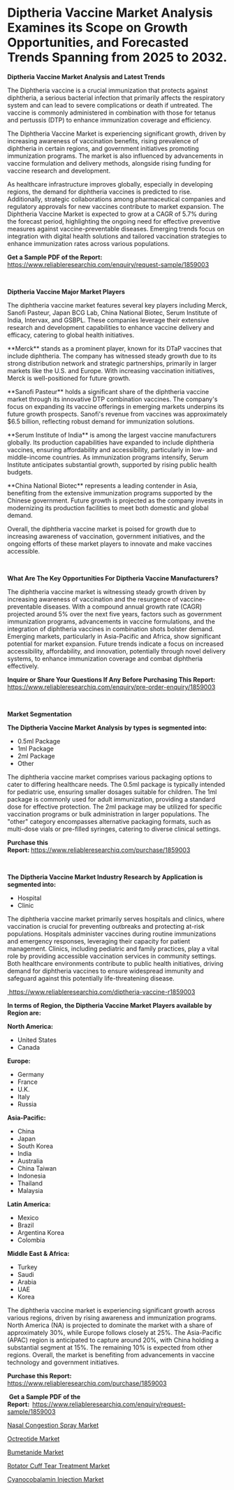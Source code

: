 <p><h1>Diptheria Vaccine Market Analysis Examines its Scope on Growth Opportunities, and Forecasted Trends Spanning from 2025 to 2032.</h1></p><p><strong>Diptheria Vaccine Market Analysis and Latest Trends</strong></p>
<p><p>The Diphtheria vaccine is a crucial immunization that protects against diphtheria, a serious bacterial infection that primarily affects the respiratory system and can lead to severe complications or death if untreated. The vaccine is commonly administered in combination with those for tetanus and pertussis (DTP) to enhance immunization coverage and efficiency.</p><p>The Diphtheria Vaccine Market is experiencing significant growth, driven by increasing awareness of vaccination benefits, rising prevalence of diphtheria in certain regions, and government initiatives promoting immunization programs. The market is also influenced by advancements in vaccine formulation and delivery methods, alongside rising funding for vaccine research and development. </p><p>As healthcare infrastructure improves globally, especially in developing regions, the demand for diphtheria vaccines is predicted to rise. Additionally, strategic collaborations among pharmaceutical companies and regulatory approvals for new vaccines contribute to market expansion. The Diphtheria Vaccine Market is expected to grow at a CAGR of 5.7% during the forecast period, highlighting the ongoing need for effective preventive measures against vaccine-preventable diseases. Emerging trends focus on integration with digital health solutions and tailored vaccination strategies to enhance immunization rates across various populations.</p></p>
<p><strong>Get a Sample PDF of the Report:&nbsp;</strong> <a href="https://www.reliableresearchiq.com/enquiry/request-sample/1859003?utm_campaign=904&utm_medium=2&utm_source=Github&utm_content=ia&utm_term=08032025&utm_id=diptheria-vaccine">https://www.reliableresearchiq.com/enquiry/request-sample/1859003</a></p>
<p>&nbsp;</p>
<p><strong>Diptheria Vaccine Major Market Players</strong></p>
<p><p>The diphtheria vaccine market features several key players including Merck, Sanofi Pasteur, Japan BCG Lab, China National Biotec, Serum Institute of India, Intervax, and GSBPL. These companies leverage their extensive research and development capabilities to enhance vaccine delivery and efficacy, catering to global health initiatives.</p><p>**Merck** stands as a prominent player, known for its DTaP vaccines that include diphtheria. The company has witnessed steady growth due to its strong distribution network and strategic partnerships, primarily in larger markets like the U.S. and Europe. With increasing vaccination initiatives, Merck is well-positioned for future growth.</p><p>**Sanofi Pasteur** holds a significant share of the diphtheria vaccine market through its innovative DTP combination vaccines. The company's focus on expanding its vaccine offerings in emerging markets underpins its future growth prospects. Sanofi's revenue from vaccines was approximately $6.5 billion, reflecting robust demand for immunization solutions.</p><p>**Serum Institute of India** is among the largest vaccine manufacturers globally. Its production capabilities have expanded to include diphtheria vaccines, ensuring affordability and accessibility, particularly in low- and middle-income countries. As immunization programs intensify, Serum Institute anticipates substantial growth, supported by rising public health budgets.</p><p>**China National Biotec** represents a leading contender in Asia, benefiting from the extensive immunization programs supported by the Chinese government. Future growth is projected as the company invests in modernizing its production facilities to meet both domestic and global demand.</p><p>Overall, the diphtheria vaccine market is poised for growth due to increasing awareness of vaccination, government initiatives, and the ongoing efforts of these market players to innovate and make vaccines accessible.</p></p>
<p>&nbsp;</p>
<p><strong>What Are The Key Opportunities For Diptheria Vaccine Manufacturers?</strong></p>
<p><p>The diphtheria vaccine market is witnessing steady growth driven by increasing awareness of vaccination and the resurgence of vaccine-preventable diseases. With a compound annual growth rate (CAGR) projected around 5% over the next five years, factors such as government immunization programs, advancements in vaccine formulations, and the integration of diphtheria vaccines in combination shots bolster demand. Emerging markets, particularly in Asia-Pacific and Africa, show significant potential for market expansion. Future trends indicate a focus on increased accessibility, affordability, and innovation, potentially through novel delivery systems, to enhance immunization coverage and combat diphtheria effectively.</p></p>
<p><strong>Inquire or Share Your Questions If Any Before Purchasing This Report:</strong> <a href="https://www.reliableresearchiq.com/enquiry/pre-order-enquiry/1859003?utm_campaign=904&utm_medium=2&utm_source=Github&utm_content=ia&utm_term=08032025&utm_id=diptheria-vaccine">https://www.reliableresearchiq.com/enquiry/pre-order-enquiry/1859003</a></p>
<p>&nbsp;</p>
<p><strong>Market Segmentation</strong></p>
<p><strong>The Diptheria Vaccine Market Analysis by types is segmented into:</strong></p>
<p><ul><li>0.5ml Package</li><li>1ml Package</li><li>2ml Package</li><li>Other</li></ul></p>
<p><p>The diphtheria vaccine market comprises various packaging options to cater to differing healthcare needs. The 0.5ml package is typically intended for pediatric use, ensuring smaller dosages suitable for children. The 1ml package is commonly used for adult immunization, providing a standard dose for effective protection. The 2ml package may be utilized for specific vaccination programs or bulk administration in larger populations. The "other" category encompasses alternative packaging formats, such as multi-dose vials or pre-filled syringes, catering to diverse clinical settings.</p></p>
<p><strong>Purchase this Report:&nbsp;</strong><a href="https://www.reliableresearchiq.com/purchase/1859003?utm_campaign=904&utm_medium=2&utm_source=Github&utm_content=ia&utm_term=08032025&utm_id=diptheria-vaccine">https://www.reliableresearchiq.com/purchase/1859003</a></p>
<p>&nbsp;</p>
<p><strong>The Diptheria Vaccine Market Industry Research by Application is segmented into:</strong></p>
<p><ul><li>Hospital</li><li>Clinic</li></ul></p>
<p><p>The diphtheria vaccine market primarily serves hospitals and clinics, where vaccination is crucial for preventing outbreaks and protecting at-risk populations. Hospitals administer vaccines during routine immunizations and emergency responses, leveraging their capacity for patient management. Clinics, including pediatric and family practices, play a vital role by providing accessible vaccination services in community settings. Both healthcare environments contribute to public health initiatives, driving demand for diphtheria vaccines to ensure widespread immunity and safeguard against this potentially life-threatening disease.</p></p>
<p><a href="https://www.reliableresearchiq.com/diptheria-vaccine-r1859003?utm_campaign=904&utm_medium=2&utm_source=Github&utm_content=ia&utm_term=08032025&utm_id=diptheria-vaccine">&nbsp;https://www.reliableresearchiq.com/diptheria-vaccine-r1859003</a></p>
<p><strong>In terms of Region, the Diptheria Vaccine Market Players available by Region are:</strong></p>
<p>
    <p> <strong> North America: </strong>
        <ul>
            <li>United States</li>
            <li>Canada</li>
        </ul>
        </p> 
    <p> <strong> Europe: </strong>
        <ul>
            <li>Germany</li>
            <li>France</li>
            <li>U.K.</li>
            <li>Italy</li>
            <li>Russia</li>
        </ul>
        </p> 
    <p> <strong> Asia-Pacific: </strong>
        <ul>
            <li>China</li>
            <li>Japan</li>
            <li>South Korea</li>
            <li>India</li>
            <li>Australia</li>
            <li>China Taiwan</li>
            <li>Indonesia</li>
            <li>Thailand</li>
            <li>Malaysia</li>
        </ul>
        </p> 
    <p> <strong> Latin America: </strong>
        <ul>
            <li>Mexico</li>
            <li>Brazil</li>
            <li>Argentina Korea</li>
            <li>Colombia</li>
        </ul>
        </p> 
    <p> <strong> Middle East & Africa: </strong>
        <ul>
            <li>Turkey</li>
            <li>Saudi</li>
            <li>Arabia</li>
            <li>UAE</li>
            <li>Korea</li>
        </ul>
    </p>
    </p>
<p><p>The diphtheria vaccine market is experiencing significant growth across various regions, driven by rising awareness and immunization programs. North America (NA) is projected to dominate the market with a share of approximately 30%, while Europe follows closely at 25%. The Asia-Pacific (APAC) region is anticipated to capture around 20%, with China holding a substantial segment at 15%. The remaining 10% is expected from other regions. Overall, the market is benefiting from advancements in vaccine technology and government initiatives.</p></p>
<p><strong>Purchase this Report: </strong><a href="https://www.reliableresearchiq.com/purchase/1859003?utm_campaign=904&utm_medium=2&utm_source=Github&utm_content=ia&utm_term=08032025&utm_id=diptheria-vaccine">https://www.reliableresearchiq.com/purchase/1859003</a></p>
<p>&nbsp;<strong>Get a Sample PDF of the Report:&nbsp;&nbsp;</strong><a href="https://www.reliableresearchiq.com/enquiry/request-sample/1859003?utm_campaign=904&utm_medium=2&utm_source=Github&utm_content=ia&utm_term=08032025&utm_id=diptheria-vaccine">https://www.reliableresearchiq.com/enquiry/request-sample/1859003</a></p>
<p><strong></strong></p>
<p><p><a href="https://github.com/tentandyik/Market-Research-Report-List-1/blob/main/nasal-congestion-spray-market.md?utm_campaign=904&utm_medium=2&utm_source=Github&utm_content=ia&utm_term=08032025&utm_id=diptheria-vaccine">Nasal Congestion Spray Market</a></p><p><a href="https://github.com/klenaestien23/Market-Research-Report-List-1/blob/main/octreotide-market.md?utm_campaign=904&utm_medium=2&utm_source=Github&utm_content=ia&utm_term=08032025&utm_id=diptheria-vaccine">Octreotide Market</a></p><p><a href="https://github.com/mismannely/Market-Research-Report-List-1/blob/main/bumetanide-market.md?utm_campaign=904&utm_medium=2&utm_source=Github&utm_content=ia&utm_term=08032025&utm_id=diptheria-vaccine">Bumetanide Market</a></p><p><a href="https://github.com/myongfranzcs/Market-Research-Report-List-1/blob/main/rotator-cuff-tear-treatment-market.md?utm_campaign=904&utm_medium=2&utm_source=Github&utm_content=ia&utm_term=08032025&utm_id=diptheria-vaccine">Rotator Cuff Tear Treatment Market</a></p><p><a href="https://github.com/biandnikelrs/Market-Research-Report-List-1/blob/main/cyanocobalamin-injection-market.md?utm_campaign=904&utm_medium=2&utm_source=Github&utm_content=ia&utm_term=08032025&utm_id=diptheria-vaccine">Cyanocobalamin Injection Market</a></p></p>